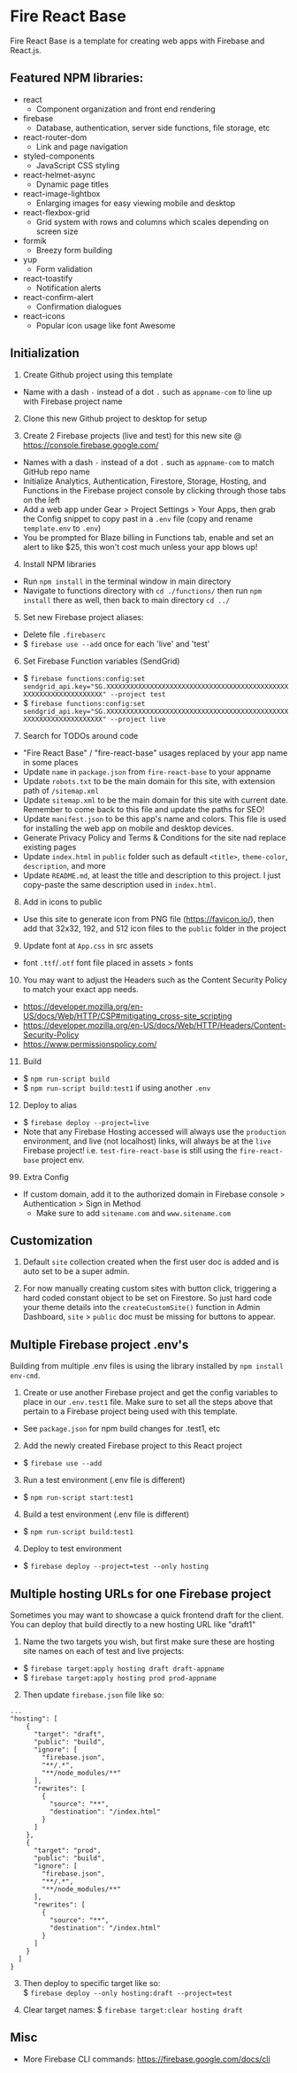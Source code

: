 # Fire React Base
Fire React Base is a template for creating web apps with Firebase and React.js.

## Featured NPM libraries:
* react 
    * Component organization and front end rendering
* firebase
    * Database, authentication, server side functions, file storage, etc
* react-router-dom
    * Link and page navigation
* styled-components
    * JavaScript CSS styling
* react-helmet-async
    * Dynamic page titles
* react-image-lightbox
    * Enlarging images for easy viewing mobile and desktop
* react-flexbox-grid
    * Grid system with rows and columns which scales depending on screen size
* formik
    * Breezy form building
* yup
    * Form validation
* react-toastify
    * Notification alerts
* react-confirm-alert
    * Confirmation dialogues
* react-icons
    * Popular icon usage like font Awesome

## Initialization

1. Create Github project using this template
- Name with a dash `-` instead of a dot `.` such as `appname-com` to line up with Firebase project name

2. Clone this new Github project to desktop for setup

3. Create 2 Firebase projects (live and test) for this new site @ https://console.firebase.google.com/
- Names with a dash `-` instead of a dot `.` such as `appname-com` to match GitHub repo name
- Initialize Analytics, Authentication, Firestore, Storage, Hosting, and Functions in the Firebase project console by clicking through those tabs on the left
- Add a web app under Gear > Project Settings > Your Apps, then grab the Config snippet to copy past in a `.env` file (copy and rename `template.env` to `.env`)
- You be prompted for Blaze billing in Functions tab, enable and set an alert to like $25, this won't cost much unless your app blows up!

4. Install NPM libraries
- Run `npm install` in the terminal window in main directory
- Navigate to functions directory with `cd ./functions/` then run `npm install` there as well, then back to main directory `cd ../`

5. Set new Firebase project aliases:
- Delete file `.firebaserc`
- $ `firebase use --add` once for each 'live' and 'test'

6. Set Firebase Function variables (SendGrid)
- $ `firebase functions:config:set sendgrid_api.key="SG.XXXXXXXXXXXXXXXXXXXXXXXXXXXXXXXXXXXXXXXXXXXXXXXXXXXXXXXXXXXXXXXXXX" --project test`
- $ `firebase functions:config:set sendgrid_api.key="SG.XXXXXXXXXXXXXXXXXXXXXXXXXXXXXXXXXXXXXXXXXXXXXXXXXXXXXXXXXXXXXXXXXX" --project live`

7. Search for TODOs around code
- "Fire React Base" / "fire-react-base" usages replaced by your app name in some places
- Update `name` in `package.json` from `fire-react-base` to your appname
- Update `robots.txt` to be the main domain for this site, with extension path of `/sitemap.xml`
- Update `sitemap.xml` to be the main domain for this site with current date. Remember to come back to this file and update the paths for SEO!
- Update `manifest.json` to be this app's name and colors. This file is used for installing the web app on mobile and desktop devices.
- Generate Privacy Policy and Terms & Conditions for the site nad replace existing pages
- Update `index.html` in `public` folder such as default `<title>`, `theme-color`, `description`, and more
- Update `README.md`, at least the title and description to this project. I just copy-paste the same description used in `index.html`.

8. Add in icons to public 
- Use this site to generate icon from PNG file (https://favicon.io/), then add that 32x32, 192, and 512 icon files to the `public` folder in the project

9. Update font at `App.css` in src assets
- font `.ttf`/`.otf` font file placed in assets > fonts

10. You may want to adjust the Headers such as the Content Security Policy to match your exact app needs.
- https://developer.mozilla.org/en-US/docs/Web/HTTP/CSP#mitigating_cross-site_scripting
- https://developer.mozilla.org/en-US/docs/Web/HTTP/Headers/Content-Security-Policy
- https://www.permissionspolicy.com/

11. Build 
- $ `npm run-script build`
- $ `npm run-script build:test1` if using another `.env`

12. Deploy to alias
- $ `firebase deploy --project=live`
- Note that any Firebase Hosting accessed will always use the `production` environment, and live (not localhost) links, will always be at the `live` Firebase project! i.e. `test-fire-react-base` is still using the `fire-react-base` project env.

99. Extra Config
- If custom domain, add it to the authorized domain in Firebase console > Authentication > Sign in Method 
    - Make sure to add `sitename.com` and `www.sitename.com`

## Customization

1. Default `site` collection created when the first user doc is added and is auto set to be a super admin.

2. For now manually creating custom sites with button click, triggering a hard coded constant object to be set on Firestore. So just hard code your theme details into the `createCustomSite()` function in Admin Dashboard, `site` > `public` doc must be missing for buttons to appear.

## Multiple Firebase project .env's 
Building from multiple .env files is using the library installed by `npm install env-cmd`.

1. Create or use another Firebase project and get the config variables to place in our `.env.test1` file. Make sure to set all the steps above that pertain to a Firebase project being used with this template.
- See `package.json` for npm build changes for .test1, etc

2. Add the newly created Firebase project to this React project
- $ `firebase use --add`

3. Run a test environment (.env file is different)
- $ `npm run-script start:test1`

4. Build a test environment (.env file is different)
- $ `npm run-script build:test1` 

4. Deploy to test environment
- $ `firebase deploy --project=test --only hosting`

## Multiple hosting URLs for one Firebase project 
Sometimes you may want to showcase a quick frontend draft for the client. You can deploy that build directly to a new hosting URL like "draft1"

1. Name the two targets you wish, but first make sure these are hosting site names on each of test and live projects:
-  $ `firebase target:apply hosting draft draft-appname`  
-  $ `firebase target:apply hosting prod prod-appname`  
 
2. Then update `firebase.json` file like so:  
```
...
"hosting": [
    {
      "target": "draft",
      "public": "build",
      "ignore": [
        "firebase.json",
        "**/.*",
        "**/node_modules/**"
      ],
      "rewrites": [
        {
          "source": "**",
          "destination": "/index.html"
        }
      ]
    },
    {
      "target": "prod",
      "public": "build",
      "ignore": [
        "firebase.json",
        "**/.*",
        "**/node_modules/**"
      ],
      "rewrites": [
        {
          "source": "**",
          "destination": "/index.html"
        }
      ]
    }
  ]
}

```  

3. Then deploy to specific target like so:  
 $ `firebase deploy --only hosting:draft --project=test`

4. Clear target names:
 $ `firebase target:clear hosting draft`

## Misc
- More Firebase CLI commands: https://firebase.google.com/docs/cli
